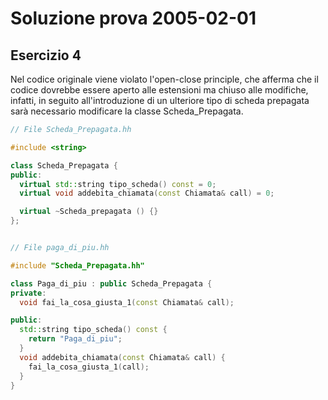 # Soluzione prova 2005-02-01

## Esercizio 4

Nel codice originale viene violato l'open-close principle, che afferma che il codice dovrebbe essere aperto alle estensioni ma chiuso alle modifiche, infatti, in seguito all'introduzione di un ulteriore tipo di scheda prepagata sarà necessario modificare la classe Scheda_Prepagata.

```c++
// File Scheda_Prepagata.hh

#include <string>

class Scheda_Prepagata {
public:
  virtual std::string tipo_scheda() const = 0;
  virtual void addebita_chiamata(const Chiamata& call) = 0;

  virtual ~Scheda_prepagata () {}
};


// File paga_di_piu.hh

#include "Scheda_Prepagata.hh"

class Paga_di_piu : public Scheda_Prepagata {
private:
  void fai_la_cosa_giusta_1(const Chiamata& call);

public:
  std::string tipo_scheda() const {
    return "Paga_di_piu";
  }
  void addebita_chiamata(const Chiamata& call) {
    fai_la_cosa_giusta_1(call);
  }
}
```

